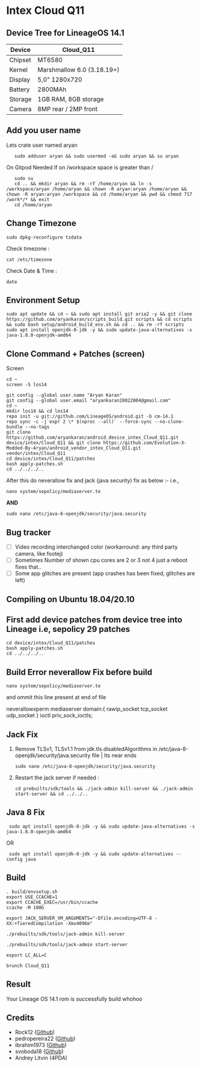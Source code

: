 Intex Cloud Q11
===========
Device Tree for LineageOS 14.1
------------------

| Device | Cloud_Q11 |
| ------ | ------ |
| Chipset | MT6580 |
| Kernel | Marshmallow 6.0 (3.18.19+) |
| Display | 5,0" 1280x720 |
| Battery | 2800MAh |
| Storage | 1GB RAM, 8GB storage |
| Camera | 8MP rear / 2MP front |

Add you user name
-----------------
Lets crate user named aryan 

```
   sudo adduser aryan && sudo usermod -aG sudo aryan && su aryan
```

On Gitpod Needed If on /workspace space is greater than /
```
   sudo su
   cd .. && mkdir aryan && rm -rf /home/aryan && ln -s /workspace/aryan /home/aryan && chown -R aryan:aryan /home/aryan && chown -R aryan:aryan /workspace && cd /home/aryan && pwd && chmod 717 /work*/* && exit
   cd /home/aryan
```

Change Timezone
----
```
sudo dpkg-reconfigure tzdata
```

Check timezone :
```
cat /etc/timezone
```

Check Date & Time :
```
date
```

Environment Setup
---
```
sudo apt update && cd ~ && sudo apt install git aria2 -y && git clone https://github.com/aryankaran/scripts_build.git scripts && cd scripts && sudo bash setup/android_build_env.sh && cd .. && rm -rf scripts
sudo apt install openjdk-8-jdk -y && sudo update-java-alternatives -s java-1.8.0-openjdk-amd64
```

Clone Command + Patches (screen)
---
Screen
```
cd ~
screen -S los14
```
```
git config --global user.name "Aryan Karan"
git config --global user.email "aryankaran28022004@gmail.com"
cd ~
mkdir los14 && cd los14
repo init -u git://github.com/LineageOS/android.git -b cm-14.1
repo sync -c -j`expr 2 \* $(nproc --all)` --force-sync --no-clone-bundle --no-tags
git clone https://github.com/aryankaran/android_device_intex_Cloud_Q11.git device/intex/Cloud_Q11 && git clone https://github.com/Evolution-X-Modded-By-Aryan/android_vendor_intex_Cloud_Q11.git vendor/intex/Cloud_Q11
cd device/intex/Cloud_Q11/patches
bash apply-patches.sh
cd ../../../..
```

After this do neverallow fix and jack (java security) fix as below :-
i.e.,
```
nano system/sepolicy/mediaserver.te
```
**AND**
```
sudo nano /etc/java-8-openjdk/security/java.security
```

Bug	tracker
---------------
- [ ] Video recording interchanged color (workarround: any third party camera, like footej)
- [ ] Sometimes Number of shown cpu cores are 2 or 3 not 4 just a reboot fixes that..
- [ ] Some app glitches are present (app crashes has been fixed, glitches are left)

Compiling on Ubuntu 18.04/20.10
---------------

First add device patches from device tree into Lineage i.e, sepolicy 29 patches
---------------
```
cd device/intex/Cloud_Q11/patches
bash apply-patches.sh
cd ../../../..
```

Build Error neverallow Fix before build
---------------
```
nano system/sepolicy/mediaserver.te
```
and ommit this line present at end of file

neverallowxperm mediaserver domain:{ rawip_socket tcp_socket udp_socket } ioctl priv_sock_ioctls;

Jack Fix 
---------------

1. Remove TLSv1, TLSv1.1 from jdk.tls.disabledAlgorithms in /etc/java-8-openjdk/security/java.security file | Its near ends
   ```
   sudo nano /etc/java-8-openjdk/security/java.security
   ```
3. Restart the jack server if needed :
   ```
   cd prebuilts/sdk/tools && ./jack-admin kill-server && ./jack-admin start-server && cd ../../..
   ```

Java 8 Fix
---
   ```
    sudo apt install openjdk-8-jdk -y && sudo update-java-alternatives -s java-1.8.0-openjdk-amd64
   ```
OR
   ```
    sudo apt install openjdk-8-jdk -y && sudo update-alternatives --config java
   ```

Build
---------------
```
. build/envsetup.sh
export USE_CCACHE=1
export CCACHE_EXEC=/usr/bin/ccache
ccache -M 100G

export JACK_SERVER_VM_ARGUMENTS="-Dfile.encoding=UTF-8 -XX:+TieredCompilation -Xmx4096m"

./prebuilts/sdk/tools/jack-admin kill-server

./prebuilts/sdk/tools/jack-admin start-server

export LC_ALL=C

brunch Cloud_Q11
```

Result
---------------

Your Lineage OS 14.1 rom is successfully build whohoo

Credits
---------------
* Rock12 ([Github](https://github.com/rock12))
* pedropereira22 ([Github](https://github.com/pedropereira22))
* ibrahim1973 ([Github](https://github.com/ibrahim1973))
* svoboda18 ([Github](https://github.com/svoboda18))
* Andrey Litvin (4PDA)
